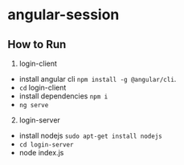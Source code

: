 # angular-session

## How to Run

1. login-client  
  - install angular cli `npm install -g @angular/cli`.  
  - `cd` login-client  
  - install dependencies `npm i`  
  - `ng serve`  
2. login-server  
  - install nodejs `sudo apt-get install nodejs`  
  - `cd login-server`  
  - node index.js  


